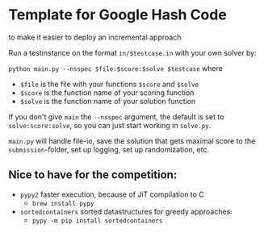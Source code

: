 # Template for Google Hash Code
to make it easier to deploy an incremental approach

Run a testinstance on the format `in/$testcase.in` with your own solver by:

`python main.py --nsspec $file:$score:$solve $testcase` where 
- `$file` is the file with your functions `$score` and `$solve`
- `$score` is the function name of your scoring function
- `$solve` is the function name of your solution function

If you don't give `main` the `--nsspec` argument, the default is set to `solve:score:solve`, so you can just start working in `solve.py`.

`main.py` will handle file-io, save the solution that gets maximal score to the `submission`-folder, set up logging, set up randomization, etc.

## Nice to have for the competition:
- `pypy2` faster execution, because of JiT compilation to C
    + `brew install pypy`
- `sortedcontainers` sorted datastructures for greedy approaches:
    + `pypy -m pip install sortedcontainers`
